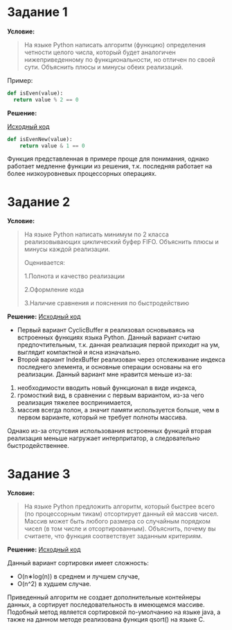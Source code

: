 # Задание 1

**Условие:**

>На языке Python написать алгоритм (функцию) определения четности целого числа, который будет аналогичен нижеприведенному по функциональности, но отличен по своей сути. Объяснить плюсы и минусы обеих реализаций. 

Пример: 
```python
def isEven(value):
  return value % 2 == 0
```
**Решение:**

[Исходный код](https://github.com/AlexRybkin-keramzit/LestaGames/blob/master/Task1/isEven.py)
```python
def isEvenNew(value):
    return value & 1 == 0
```
Функция представленная в примере проще для понимания, однако работает медленне функции из решения, т.к. последняя
работает на более низкоуровневых процессорных операциях.

# Задание 2

**Условие:**

>На языке Python написать минимум по 2 класса реализовывающих циклический буфер FIFO. Объяснить плюсы и минусы каждой реализации.
>
>Оценивается:
>
>1.Полнота и качество реализации
>
>2.Оформление кода
>
>3.Наличие сравнения и пояснения по быстродействию

**Решение:**
[Исходный код](https://github.com/AlexRybkin-keramzit/LestaGames/tree/master/Task2)

- Первый вариант CyclicBuffer я реализовал основываясь на встроенных функциях языка Python. Данный вариант считаю предпочтительным, т.к. данная реализация первой приходит на ум, выглядит компактной и ясна изначально.
- Второй вариант IndexBuffer реализован через отслеживание индекса последнего элемента, и основные операции основаны на его реализации. Данный вариант мне нравится меньше из-за:
1. необходимости вводить новый функционал в виде индекса,
2. громосткий вид, в сравнении с первым вариантом, из-за чего реализация тяжелее воспринимается,
3. массив всегда полон, а значит памяти используется больше, чем в первом варианте, который не требует полноты массива.

Однако из-за отсутсвия использования встроенных функций вторая реализация меньше нагружает интерпритатор, а следовательно быстродейственнее.

# Задание 3

**Условие:**

>На языке Python предложить алгоритм, который быстрее всего (по процессорным тикам) отсортирует данный ей массив чисел. Массив может быть любого размера со случайным порядком чисел (в том числе и отсортированным). Объяснить, почему вы считаете, что функция соответствует заданным критериям.

**Решение:**
[Исходный код](https://github.com/AlexRybkin-keramzit/LestaGames/blob/master/Task3/QuickSort.py)

Данный вариант сортировки имеет сложность:
- O(n∗log(n))  в среднем и лучшем случае,
- O(n^2)  в худшем случае.

Приведенный алгоритм не создает дополнительные контейнеры данных, а сортирует последовательность в имеющемся массиве.  
Подобный метод является сортировкой по-умолчанию на языке java, а также на данном методе реализована функция qsort() на 
языке C. 
